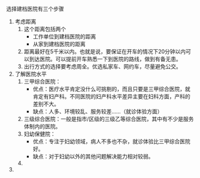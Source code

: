 选择建档医院有三个步骤

1. 考虑距离
   1. 这个距离包括两个
      - 工作单位到建档医院的距离
      - 从家到建档医院的距离
   2. 距离最好在5千米以内。也就是说，要保证在开车的情况下20分钟以内可以到达医院。可以提前开车熟悉一下到医院的路线，做到有备无患。
   3. 出行方式的选择要考虑周全。优选私家车、网约车，尽量避免公交。
2. 了解医院水平
   1. 三甲综合医院：
      - 优点：医疗水平肯定没什么可挑剔的，而且只要是三甲综合医院，就肯定有妇产科。不同医院的妇产科水平差异主要在妇科方面，产科的差别不大。
      - 缺点：人多、环境较乱、服务较差……（就诊体验方面）
   2. 三级综合医院：一般是指市/区级的三级乙等综合医院，其中有不少是服务体制内的医院。
   3. 妇幼保健院：
      - 优点：专注于妇幼领域，病人不多也不杂，就诊体验比三甲综合医院好。
      - 缺点：对于妇幼以外的其他问题解决能力相对较弱。
   4. 
3. 